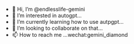 - 👋 Hi, I’m @endlesslife-gemini
- 👀 I’m interested in autogpt...
- 🌱 I’m currently learning how to use autpgpt...
- 💞️ I’m looking to collaborate on that...
- 📫 How to reach me ...wechat:gemini_diamond

<!---
endlesslife-gemini/endlesslife-gemini is a ✨ special ✨ repository because its `README.md` (this file) appears on your GitHub profile.
You can click the Preview link to take a look at your changes.
--->
